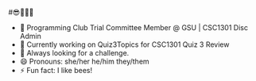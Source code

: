 #😎🐝🐝🐝

- 🐝 Programming Club Trial Committee Member @ GSU | CSC1301 Disc Admin
- 🔭 Currently working on Quiz3Topics for CSC1301 Quiz 3 Review
- 👯 Always looking for a challenge.
- 😄 Pronouns: she/her he/him they/them
- ⚡ Fun fact: I like bees!

